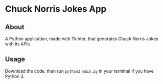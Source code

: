 # Chuck Norris Jokes App

## About

A Python application, made with Tkinter, that generates Chuck Norris Jokes with its APIs.

## Usage

Download the code, then run `python3 main.py` in your terminal if you have Python 3.

